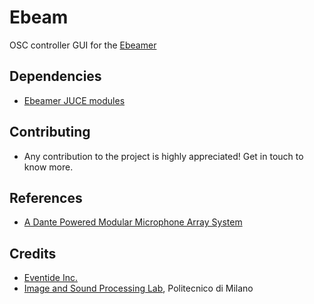 # Ebeam 
OSC controller GUI for the [Ebeamer](https://github.com/polimi-ispl/ebeamer)

## Dependencies
- [Ebeamer JUCE modules](https://github.com/luca-bondi/ebeamer-modules)

## Contributing
- Any contribution to the project is highly appreciated! Get in touch to know more.

## References
- [A Dante Powered Modular Microphone Array System](http://www.aes.org/e-lib/browse.cfm?elib=19743)

## Credits
- [Eventide Inc.](https://www.eventideaudio.com/)
- [Image and Sound Processing Lab](http://ispl.deib.polimi.it/), Politecnico di Milano

